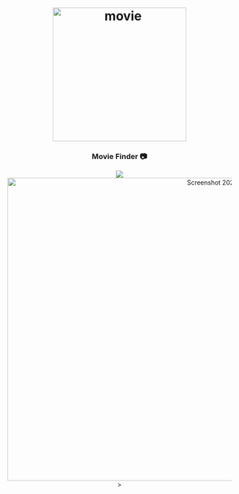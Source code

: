 <h1 align="center">
	<img
		width="300"
		alt="movie"
		src="https://live.staticflickr.com/65535/53047570972_953a5fe371_m.jpg">
</h1>


<h3 align="center">
	<strong>
	 Movie Finder  📷
	</strong>
</h3>

<p align="center">
	<img src="<a data-flickr-embed="true" href="https://www.flickr.com/photos/198747322@N03/53048349974/in/dateposted-public/" ><img src="https://live.staticflickr.com/65535/53048349974_e119d7ded3_b.jpg" width="1024" height="680" alt="Screenshot 2023-07-15 at 21.47.28"/></a>>
</p>	          
